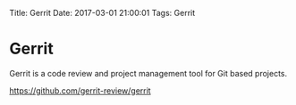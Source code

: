 Title: Gerrit
Date: 2017-03-01 21:00:01
Tags: Gerrit



# Gerrit

Gerrit is a code review and project management tool for Git based projects.

<https://github.com/gerrit-review/gerrit>
